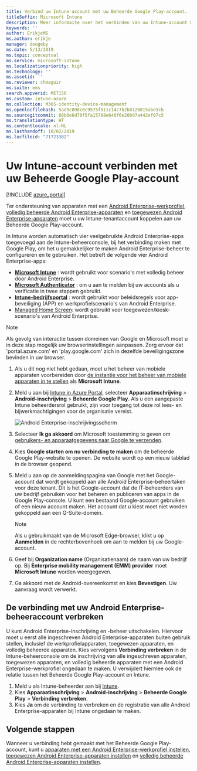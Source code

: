 ```yaml
---
title: Verbind uw Intune-account met uw Beheerde Google Play-account.
titleSuffix: Microsoft Intune
description: Meer informaite over het verbinden van uw Intune-account met uw Beheerde Google Play-account.
keywords: ''
author: ErikjeMS
ms.author: erikje
manager: dougeby
ms.date: 5/13/2019
ms.topic: conceptual
ms.service: microsoft-intune
ms.localizationpriority: high
ms.technology: ''
ms.assetid: ''
ms.reviewer: chmaguir
ms.suite: ems
search.appverid: MET150
ms.custom: intune-azure
ms.collection: M365-identity-device-management
ms.openlocfilehash: 5ad9c098c0c9575f511c14c7b2b8120815abe3cb
ms.sourcegitcommit: 88b6e6d70f5fa15708e640f6e20b97a442ef07c5
ms.translationtype: HT
ms.contentlocale: nl-NL
ms.lasthandoff: 10/02/2019
ms.locfileid: "71723382"
---
```

# <a name="connect-your-intune-account-to-your-managed-google-play-account"></a>Uw Intune-account verbinden met uw Beheerde Google Play-account

[!INCLUDE [azure_portal](../includes/azure_portal.md)]

Ter ondersteuning van apparaten met een [Android Enterprise-werkprofiel](android-work-profile-enroll.md), [volledig beheerde Android Enterprise-apparaten](android-fully-managed-enroll.md) en [toegewezen Android Enterprise-apparaten](android-kiosk-enroll.md) moet u uw Intune-tenantaccount koppelen aan uw Beheerde Google Play-account.  

In Intune worden automatisch vier veelgebruikte Android Enterprise-apps toegevoegd aan de Intune-beheerconsole, bij het verbinding maken met Google Play, om het u gemakkelijker te maken Android Enterprise-beheer te configureren en te gebruiken. Het betreft de volgende vier Android Enterprise-apps:

- **[Microsoft Intune](https://play.google.com/store/apps/details?id=com.microsoft.intune)** : wordt gebruikt voor scenario's met volledig beheer door Android Enterprise.
- **[Microsoft Authenticator](https://play.google.com/store/apps/details?id=com.azure.authenticator)** : om u aan te melden bij uw accounts als u verificatie in twee stappen gebruikt.
- **[Intune-bedrijfsportal](https://play.google.com/store/apps/details?id=com.microsoft.windowsintune.companyportal)** : wordt gebruikt voor beleidsregels voor app-beveiliging (APP) en werkprofielscenario's van Android Enterprise.
- [Managed Home Screen](https://play.google.com/store/apps/details?id=com.microsoft.launcher.enterprise): wordt gebruikt voor toegewezen/kiosk-scenario's van Android Enterprise.

> [!NOTE]
> Als gevolg van interactie tussen domeinen van Google en Microsoft moet u in deze stap mogelijk uw browserinstellingen aanpassen.  Zorg ervoor dat 'portal.azure.com' en 'play.google.com' zich in dezelfde beveiligingszone bevinden in uw browser.

1. Als u dit nog niet hebt gedaan, moet u het beheer van mobiele apparaten voorbereiden door [de instantie voor het beheer van mobiele apparaten in te stellen](../fundamentals/mdm-authority-set.md) als **Microsoft Intune**.
2. Meld u aan bij [Intune in Azure Portal](https://aka.ms/intuneportal), selecteer **Apparaatinschrijving** > **Android-inschrijving** > **Beheerde Google Play**.  Als u een aangepaste Intune beheerdersrol gebruikt, zijn voor toegang tot deze rol lees- en bijwerkmachtigingen voor de organisatie vereist.
   
   ![Android Enterprise-inschrijvingsscherm](./media/connect-intune-android-enterprise/android-work-bind.png)

3. Selecteer **Ik ga akkoord** om Microsoft toestemming te geven om [gebruikers- en apparaatgegevens naar Google te verzenden](../protect/data-intune-sends-to-google.md). 
   
4. Kies **Google starten om nu verbinding te maken** om de beheerde Google Play-website te openen. De website wordt op een nieuw tabblad in de browser geopend.
  
5. Meld u aan op de aanmeldingspagina van Google met het Google-account dat wordt gekoppeld aan alle Android Enterprise-beheertaken voor deze tenant. Dit is het Google-account dat de IT-beheerders van uw bedrijf gebruiken voor het beheren en publiceren van apps in de Google Play-console. U kunt een bestaand Google-account gebruiken of een nieuw account maken. Het account dat u kiest moet niet worden gekoppeld aan een G-Suite-domein.
    
    > [!Note]
    > Als u gebruikmaakt van de Microsoft Edge-browser, klikt u op **Aanmelden** in de rechterbovenhoek om aan te melden bij uw Google-account.

6. Geef bij **Organization name** (Organisatienaam) de naam van uw bedrijf op. Bij **Enterprise mobility management (EMM) provider** moet **Microsoft Intune** worden weergegeven.

7. Ga akkoord met de Android-overeenkomst en kies **Bevestigen**. Uw aanvraag wordt verwerkt.

## <a name="disconnect-your-android-enterprise-administrative-account"></a>De verbinding met uw Android Enterprise-beheeraccount verbreken

U kunt Android Enterprise-inschrijving en -beheer uitschakelen. Hiervoor moet u eerst alle ingeschreven Android Enterprise-apparaten buiten gebruik stellen, inclusief de werkprofielapparaten, toegewezen apparaten, en volledig beheerde apparaten. Kies vervolgens **Verbinding verbreken** in de Intune-beheerconsole om de inschrijving van alle ingeschreven apparaten, toegewezen apparaten, en volledig beheerde apparaten met een Android Enterprise-werkprofiel ongedaan te maken. U verwijdert hiermee ook de relatie tussen het Beheerde Google Play-account en Intune.

1. Meld u als Intune-beheerder aan bij [Intune](https://go.microsoft.com/fwlink/?linkid=2090973).
2. Kies **Apparaatinschrijving** > **Android-inschrijving** > **Beheerde Google Play** > **Verbinding verbreken**.
3. Kies **Ja** om de verbinding te verbreken en de registratie van alle Android Enterprise-apparaten bij Intune ongedaan te maken.

## <a name="next-steps"></a>Volgende stappen

Wanneer u verbinding hebt gemaakt met het Beheerde Google Play-account, kunt u [apparaten met een Android Enterprise-werkprofiel instellen](android-work-profile-enroll.md), [toegewezen Android Enterprise-apparaten instellen](android-kiosk-enroll.md) en [ volledig beheerde Android Enterprise-apparaten instellen](android-kiosk-enroll.md).
